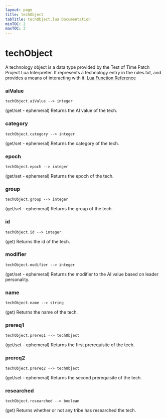 ```yaml
---
layout: page
title: techObject
tabTitle: techObject.lua Documentation
minTOC: 2
maxTOC: 3
---
```


# techObject

A technology object is a data type provided by the Test of Time Patch Project Lua Interpreter. It represents a technology entry in the rules.txt, and provides a means of interacting with it.
[Lua Function Reference](https://forums.civfanatics.com/threads/totpp-lua-function-reference.557527/#tech)



### aiValue
```
techObject.aiValue --> integer
```
(get/set - ephemeral) Returns the AI value of the tech.



### category
```
techObject.category --> integer
```
(get/set - ephemeral) Returns the category of the tech.



### epoch
```
techObject.epoch --> integer
```
(get/set - ephemeral) Returns the epoch of the tech.



### group
```
techObject.group --> integer
```
(get/set - ephemeral) Returns the group of the tech.



### id
```
techObject.id --> integer
```
(get) Returns the id of the tech.



### modifier
```
techObject.modifier --> integer
```
(get/set - ephemeral) Returns the modifier to the AI value based on leader personality.



### name
```
techObject.name --> string
```
(get) Returns the name of the tech.



### prereq1
```
techObject.prereq1 --> techObject
```
(get/set - ephemeral) Returns the first prerequisite of the tech.



### prereq2
```
techObject.prereq2 --> techObject
```
(get/set - ephemeral) Returns the second prerequisite of the tech.



### researched
```
techObject.researched --> boolean
```
(get) Returns whether or not any tribe has researched the tech.





